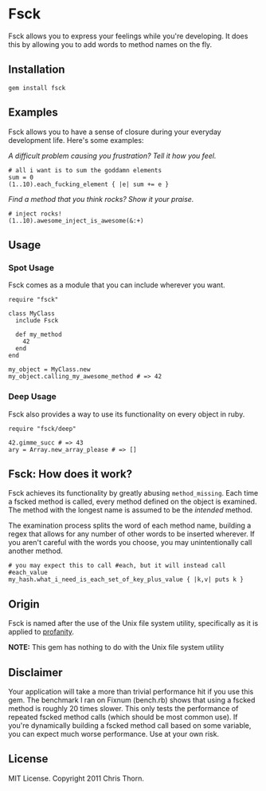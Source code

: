 # Fsck
Fsck allows you to express your feelings while you're developing. It does this by allowing you to add words to method names on the fly.

## Installation

    gem install fsck

## Examples

Fsck allows you to have a sense of closure during your everyday development life. Here's some examples:

*A difficult problem causing you frustration? Tell it how you feel.*

    # all i want is to sum the goddamn elements
    sum = 0
    (1..10).each_fucking_element { |e| sum += e }

*Find a method that you think rocks? Show it your praise.*

    # inject rocks!
    (1..10).awesome_inject_is_awesome(&:+)

## Usage

### Spot Usage

Fsck comes as a module that you can include wherever you want.

    require "fsck"

    class MyClass
      include Fsck

      def my_method
        42
      end
    end

    my_object = MyClass.new
    my_object.calling_my_awesome_method # => 42

### Deep Usage

Fsck also provides a way to use its functionality on every object in ruby.

    require "fsck/deep"

    42.gimme_succ # => 43
    ary = Array.new_array_please # => []
    
## Fsck: How does it work?

Fsck achieves its functionality by greatly abusing `method_missing`. Each time a fscked method is called, every method defined on the object is examined. The method with the longest name is assumed to be the *intended* method.

The examination process splits the word of each method name, building a regex that allows for any number of other words to be inserted wherever. If you aren't careful with the words you choose, you may unintentionally call another method.

    # you may expect this to call #each, but it will instead call #each_value
    my_hash.what_i_need_is_each_set_of_key_plus_value { |k,v| puts k }

## Origin

Fsck is named after the use of the Unix file system utility, specifically as it is applied to [profanity](http://en.wikipedia.org/wiki/Fsck#Use_as_profanity).

**NOTE:** This gem has nothing to do with the Unix file system utility

## Disclaimer

Your application will take a more than trivial performance hit if you use this gem. The benchmark I ran on Fixnum (bench.rb) shows that using a fscked method is roughly 20 times slower. This only tests the performance of repeated fscked method calls (which should be most common use). If you're dynamically building a fscked method call based on some variable, you can expect much worse performance. Use at your own risk.

## License
MIT License. Copyright 2011 Chris Thorn.